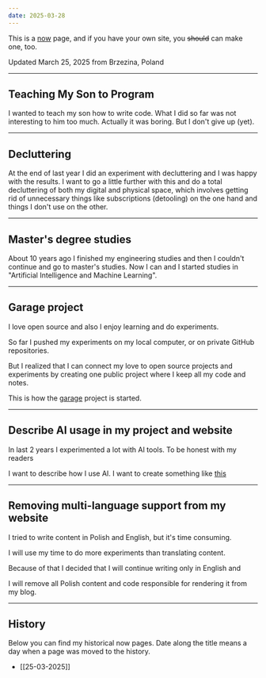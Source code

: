 ```yaml
---
date: 2025-03-28
---
```


This is a [now](https://nownownow.com/about) page, and if you have your own site, you ~~should~~ can make one, too.

Updated March 25, 2025 from Brzezina, Poland

---

## Teaching My Son to Program
  
I wanted to teach my son how to write code. What I did so far was not interesting to him too much. Actually it was boring. But I don't give up (yet).  

---

## Decluttering  

At the end of last year I did an experiment with decluttering and I was happy with the results. I want to go a little further with this and do a total decluttering of both my digital and physical space, which involves getting rid of unnecessary things like subscriptions (detooling) on ​​the one hand and things I don't use on the other.

---

## Master's degree studies

About 10 years ago I finished my engineering studies and then I couldn't continue and go to master's studies. Now I can and I started studies in "Artificial Intelligence and Machine Learning".

---

## Garage project

I love open source and also I enjoy learning and do experiments.

So far I pushed my experiments on my local computer, or on private GitHub repositories.

But I realized that I can connect my love to open source projects and experiments by creating one public project where I keep all my code and notes.

This is how the [garage](https://github.com/Frodigo/garage) project is started.  

---

## Describe AI usage in my project and website

In last 2 years I experimented a lot with AI tools. To be honest with my readers

I want to describe how I use AI. I want to create something like [this](https://www.bydamo.la/p/ai-manifesto)

---

## Removing multi-language support from my website

I tried to write content in Polish and English, but it's time consuming.

I will use my time to do more experiments than translating content.

Because of that I decided that I will continue writing only in English and

I will remove all Polish content and code responsible for rendering it from my blog.

---

## History

Below you can find my historical now pages. Date along the title means a day when a page was moved to the history.

- [[25-03-2025]]
